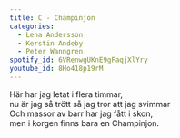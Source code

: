 ```yaml
---
title: C - Champinjon
categories:
  - Lena Andersson
  - Kerstin Andeby
  - Peter Wanngren
spotify_id: 6VRenwgUKnE9gFaqjXlYry
youtube_id: 8Ho418p19rM
---
```

Här har jag letat i flera timmar,\
nu är jag så trött så jag tror att jag svimmar\
Och massor av barr har jag fått i skon,\
men i korgen finns bara en Champinjon.
